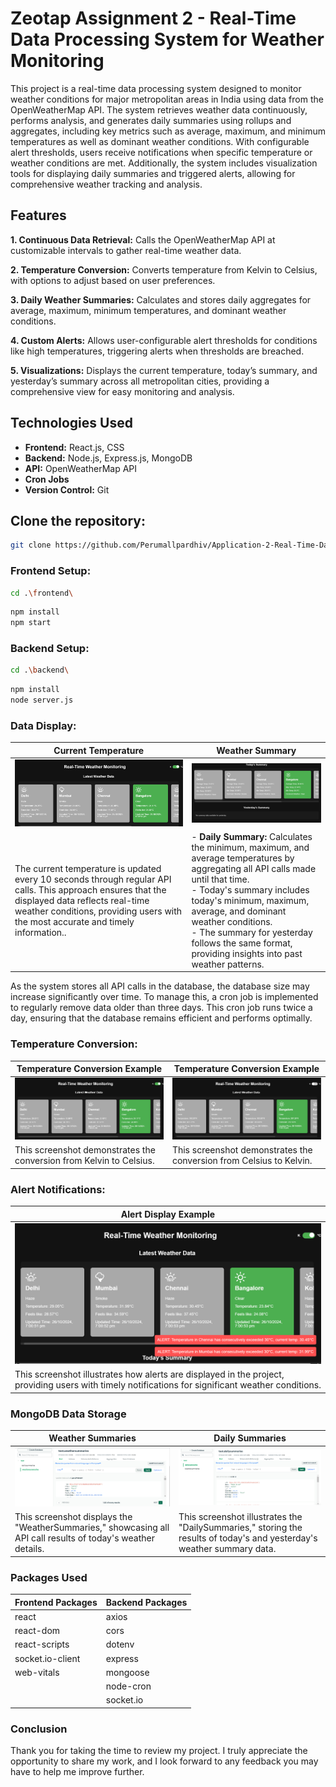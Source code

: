# Zeotap Assignment 2 - Real-Time Data Processing System for Weather Monitoring

This project is a real-time data processing system designed to monitor weather conditions for major metropolitan areas in India using data from the OpenWeatherMap API. The system retrieves weather data continuously, performs analysis, and generates daily summaries using rollups and aggregates, including key metrics such as average, maximum, and minimum temperatures as well as dominant weather conditions. With configurable alert thresholds, users receive notifications when specific temperature or weather conditions are met. Additionally, the system includes visualization tools for displaying daily summaries and triggered alerts, allowing for comprehensive weather tracking and analysis.

## Features
**1. Continuous Data Retrieval:** Calls the OpenWeatherMap API at customizable intervals to gather real-time weather data.

**2. Temperature Conversion:** Converts temperature from Kelvin to Celsius, with options to adjust based on user preferences.

**3. Daily Weather Summaries:** Calculates and stores daily aggregates for average, maximum, minimum temperatures, and dominant weather conditions.

**4. Custom Alerts:** Allows user-configurable alert thresholds for conditions like high temperatures, triggering alerts when thresholds are breached.

**5. Visualizations:** Displays the current temperature, today’s summary, and yesterday’s summary across all metropolitan cities, providing a comprehensive view for easy monitoring and analysis.

## Technologies Used
- **Frontend:** React.js, CSS
- **Backend:** Node.js, Express.js, MongoDB  
- **API:** OpenWeatherMap API  
- **Cron Jobs**  
- **Version Control:** Git  


## Clone the repository:
```bash
git clone https://github.com/Perumallpardhiv/Application-2-Real-Time-Data-Processing-System.git
```

### Frontend Setup:
```bash
cd .\frontend\
```
```bash
npm install
npm start
```

### Backend Setup:
```bash
cd .\backend\
```
```bash
npm install
node server.js
```

### Data Display:

| Current Temperature                              | Weather Summary                                  |
|--------------------------------------------------|--------------------------------------------------|
| ![Current Temperature Screenshot](/screenshots/1.png) | ![Weather Summary Screenshot](/screenshots/2.png) |
| The current temperature is updated every 10 seconds through regular API calls. This approach ensures that the displayed data reflects real-time weather conditions, providing users with the most accurate and timely information.. | - **Daily Summary:** Calculates the minimum, maximum, and average temperatures by aggregating all API calls made until that time. <br>  - Today's summary includes today's minimum, maximum, average, and dominant weather conditions. <br>  - The summary for yesterday follows the same format, providing insights into past weather patterns. |

As the system stores all API calls in the database, the database size may increase significantly over time. To manage this, a cron job is implemented to regularly remove data older than three days. This cron job runs twice a day, ensuring that the database remains efficient and performs optimally.


### Temperature Conversion:

| Temperature Conversion Example                   | Temperature Conversion Example                 |
|--------------------------------------------------|------------------------------------------------|
| ![Kelvin to Celsius Conversion Screenshot](/screenshots/3.png) | ![User Preference Screenshot](/screenshots/4.png) |
| This screenshot demonstrates the conversion from Kelvin to Celsius. | This screenshot demonstrates the conversion from Celsius to Kelvin. |


### Alert Notifications:

| Alert Display Example                             |
|--------------------------------------------------|
| ![Alert Notifications Screenshot](/screenshots/5.png) |
| This screenshot illustrates how alerts are displayed in the project, providing users with timely notifications for significant weather conditions. |

### MongoDB Data Storage

| Weather Summaries                                | Daily Summaries                                |
|--------------------------------------------------|------------------------------------------------|
| ![Weather Summaries Screenshot](/screenshots/6.png) | ![Daily Summaries Screenshot](/screenshots/7.png) |
| This screenshot displays the "WeatherSummaries," showcasing all API call results of today's weather details. | This screenshot illustrates the "DailySummaries," storing the results of today's and yesterday's weather summary data. |


### Packages Used

| **Frontend Packages**           | **Backend Packages**           |
|----------------------------------|---------------------------------|
| react                            | axios                          |
| react-dom                        | cors                           |
| react-scripts                    | dotenv                         |
| socket.io-client                 | express                        |
| web-vitals                       | mongoose                       |
|                                  | node-cron                      |
|                                  | socket.io                      |


### Conclusion

Thank you for taking the time to review my project. I truly appreciate the opportunity to share my work, and I look forward to any feedback you may have to help me improve further.
